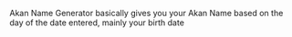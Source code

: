 Akan Name Generator basically gives you your Akan Name based on the day of the date entered, mainly your birth date
